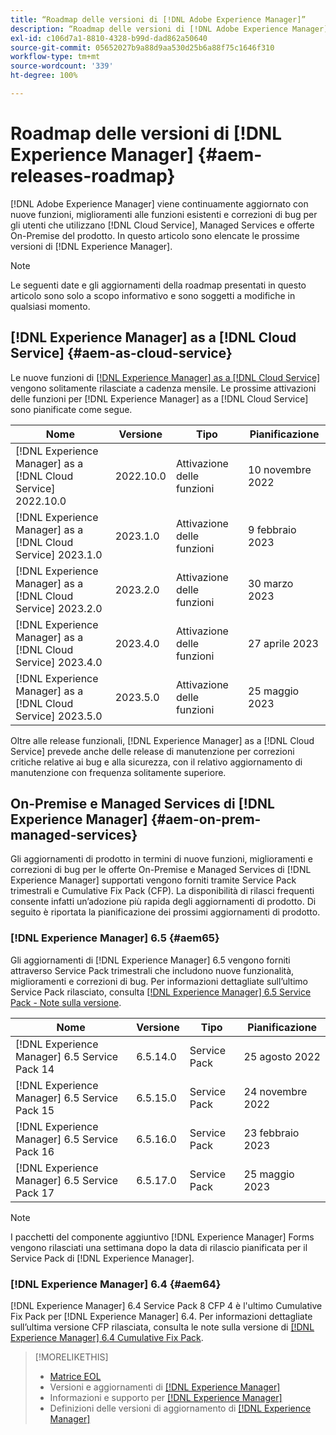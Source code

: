 ```yaml
---
title: “Roadmap delle versioni di [!DNL Adobe Experience Manager]”
description: “Roadmap delle versioni di [!DNL Adobe Experience Manager]”
exl-id: c106d7a1-8810-4328-b99d-dad862a50640
source-git-commit: 05652027b9a88d9aa530d25b6a88f75c1646f310
workflow-type: tm+mt
source-wordcount: '339'
ht-degree: 100%

---
```


# Roadmap delle versioni di [!DNL Experience Manager] {#aem-releases-roadmap}

[!DNL Adobe Experience Manager] viene continuamente aggiornato con nuove funzioni, miglioramenti alle funzioni esistenti e correzioni di bug per gli utenti che utilizzano [!DNL Cloud Service], Managed Services e offerte On-Premise del prodotto. In questo articolo sono elencate le prossime versioni di [!DNL Experience Manager].

>[!NOTE]
>
>Le seguenti date e gli aggiornamenti della roadmap presentati in questo articolo sono solo a scopo informativo e sono soggetti a modifiche in qualsiasi momento.

## [!DNL Experience Manager] as a [!DNL Cloud Service] {#aem-as-cloud-service}

Le nuove funzioni di [[!DNL Experience Manager] as a [!DNL Cloud Service]](https://experienceleague.adobe.com/docs/experience-manager-cloud-service/release-notes/home.html?lang=it) vengono solitamente rilasciate a cadenza mensile. Le prossime attivazioni delle funzioni per [!DNL Experience Manager] as a [!DNL Cloud Service] sono pianificate come segue.

| Nome | Versione | Tipo | Pianificazione |
|---|---|---|---|
| [!DNL Experience Manager] as a [!DNL Cloud Service] 2022.10.0 | 2022.10.0 | Attivazione delle funzioni | 10 novembre 2022 |
| [!DNL Experience Manager] as a [!DNL Cloud Service] 2023.1.0 | 2023.1.0 | Attivazione delle funzioni | 9 febbraio 2023 |
| [!DNL Experience Manager] as a [!DNL Cloud Service] 2023.2.0 | 2023.2.0 | Attivazione delle funzioni | 30 marzo 2023 |
| [!DNL Experience Manager] as a [!DNL Cloud Service] 2023.4.0 | 2023.4.0 | Attivazione delle funzioni | 27 aprile 2023 |
| [!DNL Experience Manager] as a [!DNL Cloud Service] 2023.5.0 | 2023.5.0 | Attivazione delle funzioni | 25 maggio 2023 |

Oltre alle release funzionali, [!DNL Experience Manager] as a [!DNL Cloud Service] prevede anche delle release di manutenzione per correzioni critiche relative ai bug e alla sicurezza, con il relativo aggiornamento di manutenzione con frequenza solitamente superiore.

## On-Premise e Managed Services di [!DNL Experience Manager] {#aem-on-prem-managed-services}

Gli aggiornamenti di prodotto in termini di nuove funzioni, miglioramenti e correzioni di bug per le offerte On-Premise e Managed Services di [!DNL Experience Manager] supportati vengono forniti tramite Service Pack trimestrali e Cumulative Fix Pack (CFP). La disponibilità di rilasci frequenti consente infatti un’adozione più rapida degli aggiornamenti di prodotto. Di seguito è riportata la pianificazione dei prossimi aggiornamenti di prodotto.

### [!DNL Experience Manager] 6.5 {#aem65}

Gli aggiornamenti di [!DNL Experience Manager] 6.5 vengono forniti attraverso Service Pack trimestrali che includono nuove funzionalità, miglioramenti e correzioni di bug. Per informazioni dettagliate sull’ultimo Service Pack rilasciato, consulta [[!DNL Experience Manager] 6.5 Service Pack - Note sulla versione](https://experienceleague.adobe.com/docs/experience-manager-65/release-notes/release-notes.html?lang=it).

| Nome | Versione | Tipo | Pianificazione |
|---|---|---|---|
| [!DNL Experience Manager] 6.5 Service Pack 14 | 6.5.14.0 | Service Pack | 25 agosto 2022 |
| [!DNL Experience Manager] 6.5 Service Pack 15 | 6.5.15.0 | Service Pack | 24 novembre 2022 |
| [!DNL Experience Manager] 6.5 Service Pack 16 | 6.5.16.0 | Service Pack | 23 febbraio 2023 |
| [!DNL Experience Manager] 6.5 Service Pack 17 | 6.5.17.0 | Service Pack | 25 maggio 2023 |

>[!NOTE]
>
>I pacchetti del componente aggiuntivo [!DNL Experience Manager] Forms vengono rilasciati una settimana dopo la data di rilascio pianificata per il Service Pack di [!DNL Experience Manager].

### [!DNL Experience Manager] 6.4 {#aem64}

[!DNL Experience Manager] 6.4 Service Pack 8 CFP 4 è l&#39;ultimo Cumulative Fix Pack per [!DNL Experience Manager] 6.4. Per informazioni dettagliate sull’ultima versione CFP rilasciata, consulta le note sulla versione di [[!DNL Experience Manager] 6.4 Cumulative Fix Pack](https://experienceleague.adobe.com/docs/experience-manager-64/release-notes/cfp-release-notes.html?lang=it).

>[!MORELIKETHIS]
>
>* [Matrice EOL](https://helpx.adobe.com/it/support/programs/eol-matrix.html)
>* Versioni e aggiornamenti di [[!DNL Experience Manager] ](https://helpx.adobe.com/it/experience-manager/aem-releases-updates.html)
>* Informazioni e supporto per [[!DNL Experience Manager] ](https://experienceleague.adobe.com/docs/experience-manager-cloud-service.html?lang=it)
>* Definizioni delle versioni di aggiornamento di [[!DNL Experience Manager] ](/help/update-release-vehicle-definitions.md)

